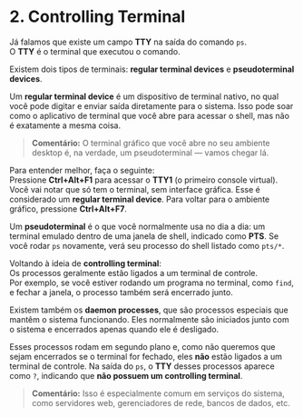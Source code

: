 # 2. Controlling Terminal

Já falamos que existe um campo **TTY** na saída do comando `ps`.  
O **TTY** é o terminal que executou o comando.

Existem dois tipos de terminais: **regular terminal devices** e **pseudoterminal devices**.

Um **regular terminal device** é um dispositivo de terminal nativo, no qual você pode digitar e enviar saída diretamente para o sistema. Isso pode soar como o aplicativo de terminal que você abre para acessar o shell, mas não é exatamente a mesma coisa.

> **Comentário:** O terminal gráfico que você abre no seu ambiente desktop é, na verdade, um pseudoterminal — vamos chegar lá.

Para entender melhor, faça o seguinte:  
Pressione **Ctrl+Alt+F1** para acessar o **TTY1** (o primeiro console virtual). Você vai notar que só tem o terminal, sem interface gráfica. Esse é considerado um **regular terminal device**. Para voltar para o ambiente gráfico, pressione **Ctrl+Alt+F7**.

Um **pseudoterminal** é o que você normalmente usa no dia a dia: um terminal emulado dentro de uma janela de shell, indicado como **PTS**. Se você rodar `ps` novamente, verá seu processo do shell listado como `pts/*`.

Voltando à ideia de **controlling terminal**:  
Os processos geralmente estão ligados a um terminal de controle.  
Por exemplo, se você estiver rodando um programa no terminal, como `find`, e fechar a janela, o processo também será encerrado junto.

Existem também os **daemon processes**, que são processos especiais que mantêm o sistema funcionando. Eles normalmente são iniciados junto com o sistema e encerrados apenas quando ele é desligado.  

Esses processos rodam em segundo plano e, como não queremos que sejam encerrados se o terminal for fechado, eles **não** estão ligados a um terminal de controle. Na saída do `ps`, o **TTY** desses processos aparece como `?`, indicando que **não possuem um controlling terminal**.

> **Comentário:** Isso é especialmente comum em serviços do sistema, como servidores web, gerenciadores de rede, bancos de dados, etc.

